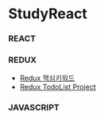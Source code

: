 # StudyReact

### REACT

### REDUX
- [Redux 핵심키워드](https://github.com/JEONGBOYEON/StudyReact/tree/main/study_redux)
- [Redux TodoList Project](https://github.com/JEONGBOYEON/react-redux-todo-list)

### JAVASCRIPT
